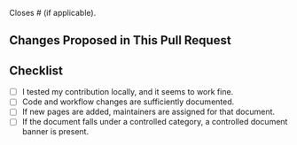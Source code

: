 Closes # (if applicable).

## Changes Proposed in This Pull Request

## Checklist

- [ ] I tested my contribution locally, and it seems to work fine.
- [ ] Code and workflow changes are sufficiently documented.
- [ ] If new pages are added, maintainers are assigned for that document.
- [ ] If the document falls under a controlled category, a controlled document banner is present.
